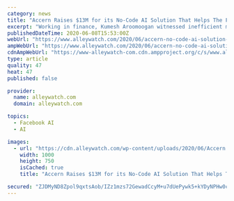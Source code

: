```yaml
---
category: news
title: "Accern Raises $13M for its No-Code AI Solution That Helps The Finance Industry Process Big Data"
excerpt: "Working in finance, Kumesh Aroomoogan witnessed inefficient methods to clean up data, so he built Accern – the no-code workflow automation solution for the financial services industry"
publishedDateTime: 2020-06-08T15:53:00Z
webUrl: "https://www.alleywatch.com/2020/06/accern-no-code-ai-solution-financial-services-kumesh-aroomoogan/"
ampWebUrl: "https://www.alleywatch.com/2020/06/accern-no-code-ai-solution-financial-services-kumesh-aroomoogan/amp/"
cdnAmpWebUrl: "https://www-alleywatch-com.cdn.ampproject.org/c/s/www.alleywatch.com/2020/06/accern-no-code-ai-solution-financial-services-kumesh-aroomoogan/amp/"
type: article
quality: 47
heat: 47
published: false

provider:
  name: alleywatch.com
  domain: alleywatch.com

topics:
  - Facebook AI
  - AI

images:
  - url: "https://cdn.alleywatch.com/wp-content/uploads/2020/06/Accern.001.jpeg"
    width: 1000
    height: 750
    isCached: true
    title: "Accern Raises $13M for its No-Code AI Solution That Helps The Finance Industry Process Big Data"

secured: "ZJDMyND8Zpol9qxtsAob/IZz1mzs72GewadCcyM+u7dUePywk5+kYDyNPHw0cVzkDiJSCib4USMyQjTQ3YzB8KHOoDqEyCNxmcJhytw6dRsOvaVUTJ3fPHDRSg20ws4zcXJBZ+T8nq7EKA9O9TuU2Du25bK4pP4oKQm079qAzoi0YswICiKyKI2xVtCwj90cJsSlGNtJ9woyiGDkx37UMHNXjW5vxbBB6xoEbXlPnTxILt6x0P/VOs72ZLeB4xXcfEAjh59ua6gxVKZWLMG3HdwXuzyd4yKqJz0CUm8LJ8Khh2kgn+QgHdxZqSPsTUn3j3+jLz3hfD1bRseF2SnOQCFNfzJE5rg0347prDkwhoRczmP/l0LMdKtgotwWWL282dngtUQYZQLE2AfyAOmP/G8lWkNUhjREgD91p1CVIQ0INcO1/yTvATJrV3y+2ahbDE2Wb3FqlEGPBJzBi0RdyuxgaJTX/Jv5ES66wEqhyoo=;cm0U31cyxvT3e3RZorfEbA=="
---
```


